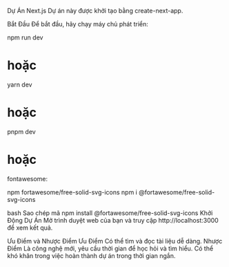 Dự Án Next.js
Dự án này được khởi tạo bằng create-next-app.

Bắt Đầu
Để bắt đầu, hãy chạy máy chủ phát triển:

npm run dev


# hoặc

yarn dev

# hoặc

pnpm dev

# hoặc

fontawesome:

npm fortawesome/free-solid-svg-icons
npm i @fortawesome/free-solid-svg-icons

bash
Sao chép mã
npm install @fortawesome/free-solid-svg-icons
Khởi Động Dự Án
Mở trình duyệt web của bạn và truy cập http://localhost:3000 để xem kết quả.

Ưu Điểm và Nhược Điểm
Ưu Điểm
Có thể tìm và đọc tài liệu dễ dàng.
Nhược Điểm
Là công nghệ mới, yêu cầu thời gian để học hỏi và tìm hiểu.
Có thể khó khăn trong việc hoàn thành dự án trong thời gian ngắn.
